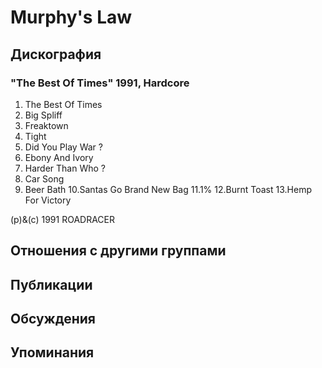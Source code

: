 # Murphy's Law



## Дискография

### "The Best Of Times" 1991, Hardcore

1. The Best Of Times
2. Big Spliff
3. Freaktown
4. Tight
5. Did You Play War ?
6. Ebony And Ivory
7. Harder Than Who ?
8. Car Song
9. Beer Bath
10.Santas Go Brand New Bag
11.1%
12.Burnt Toast
13.Hemp For Victory

(p)&(c) 1991 ROADRACER


## Отношения с другими группами


## Публикации


## Обсуждения


## Упоминания

